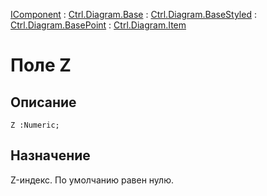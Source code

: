 ﻿---
Link: .Ctrl.Diagram.Item.@Z
---

[IComponent](topic:Com.Custom.ComClasses.IComponent.Default) :
[Ctrl.Diagram.Base](topic:Com.Custom.ComClasses.Ctrl.Diagram.Base.Default) :
[Ctrl.Diagram.BaseStyled](topic:Com.Custom.ComClasses.Ctrl.Diagram.BaseStyled.Default) :
[Ctrl.Diagram.BasePoint](topic:Com.Custom.ComClasses.Ctrl.Diagram.BasePoint.Default) :
[Ctrl.Diagram.Item](Default)

# Поле Z

## Описание

    Z :Numeric;

## Назначение

Z-индекс. По умолчанию равен нулю.